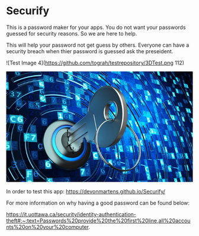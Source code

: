 # Securify
This is a password maker for your apps. You do not want your passwords guessed for security reasons. So we are here to help.

This will help your password not get guess by others. Everyone can have a security breach when thier password is guessed ask the preseident.


![Test Image 4](https://github.com/tograh/testrepository/3DTest.png 112)

![Test Image 4](https://github.com/DevonMartens/Securify/blob/main/assets/images/key.jpg?raw=true)

In order to test this app:
https://devonmartens.github.io/Securify/

For more information on why having a good password can be found below:

https://it.uottawa.ca/security/identity-authentication-theft#:~:text=Passwords%20provide%20the%20first%20line,all%20accounts%20on%20your%20computer.